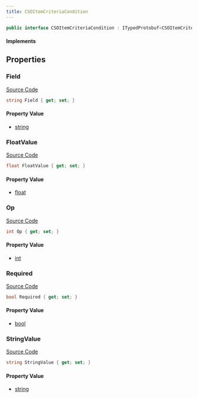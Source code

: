 ```yaml
---
title: CSOItemCriteriaCondition
---
```


```csharp
public interface CSOItemCriteriaCondition : ITypedProtobuf<CSOItemCriteriaCondition>, INativeHandle
```

#### Implements

## Properties

### Field

[Source Code](https://github.com/swiftly-solution/swiftlys2/blob/main/managed/src/SwiftlyS2.Generated/Protobufs/Interfaces/CSOItemCriteriaCondition.cs#L16)

```csharp
string Field { get; set; }
```

#### Property Value

- [string](https://learn.microsoft.com/dotnet/api/system.string)

### FloatValue

[Source Code](https://github.com/swiftly-solution/swiftlys2/blob/main/managed/src/SwiftlyS2.Generated/Protobufs/Interfaces/CSOItemCriteriaCondition.cs#L22)

```csharp
float FloatValue { get; set; }
```

#### Property Value

- [float](https://learn.microsoft.com/dotnet/api/system.single)

### Op

[Source Code](https://github.com/swiftly-solution/swiftlys2/blob/main/managed/src/SwiftlyS2.Generated/Protobufs/Interfaces/CSOItemCriteriaCondition.cs#L13)

```csharp
int Op { get; set; }
```

#### Property Value

- [int](https://learn.microsoft.com/dotnet/api/system.int32)

### Required

[Source Code](https://github.com/swiftly-solution/swiftlys2/blob/main/managed/src/SwiftlyS2.Generated/Protobufs/Interfaces/CSOItemCriteriaCondition.cs#L19)

```csharp
bool Required { get; set; }
```

#### Property Value

- [bool](https://learn.microsoft.com/dotnet/api/system.boolean)

### StringValue

[Source Code](https://github.com/swiftly-solution/swiftlys2/blob/main/managed/src/SwiftlyS2.Generated/Protobufs/Interfaces/CSOItemCriteriaCondition.cs#L25)

```csharp
string StringValue { get; set; }
```

#### Property Value

- [string](https://learn.microsoft.com/dotnet/api/system.string)

